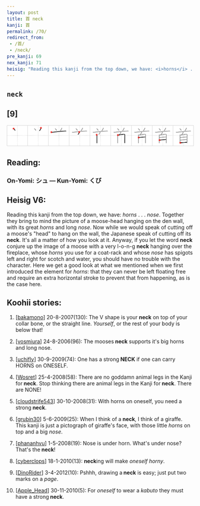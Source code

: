 ```yaml
---
layout: post
title: 首 neck
kanji: 首
permalink: /70/
redirect_from:
 - /首/
 - /neck/
pre_kanji: 69
nex_kanji: 71
heisig: "Reading this kanji from the top down, we have: <i>horns</i> . . . <i>nose</i>. Together they bring to mind the picture of a moose-head hanging on the den wall, with its great <i>horns</i> and long <i>nose</i>. Now while we would speak of cutting off a moose's &quot;head&quot; to hang on the wall, the Japanese speak of cutting off its <b>neck</b>. It's all a matter of how you look at it. Anyway, if you let the word <b>neck</b> conjure up the image of a moose with a very l-o-n-g <b>neck</b> hanging over the fireplace, whose <i>horns</i> you use for a coat-rack and whose <i>nose</i> has spigots left and right for scotch and water, you should have no trouble with the character. Here we get a good look at what we mentioned when we first introduced the element for <i>horns</i>: that they can never be left floating free and require an extra horizontal stroke to prevent that from happening, as is the case here."
---
```


## `neck`

## [9]

<div class="stroke"><img src="../images/E9A696.png" /></div>

## Reading:

### On-Yomi: シュ &mdash; Kun-Yomi: くび

## Heisig V6:

Reading this kanji from the top down, we have: <i>horns</i> . . . <i>nose</i>. Together they bring to mind the picture of a moose-head hanging on the den wall, with its great <i>horns</i> and long <i>nose</i>. Now while we would speak of cutting off a moose's &quot;head&quot; to hang on the wall, the Japanese speak of cutting off its <b>neck</b>. It's all a matter of how you look at it. Anyway, if you let the word <b>neck</b> conjure up the image of a moose with a very l-o-n-g <b>neck</b> hanging over the fireplace, whose <i>horns</i> you use for a coat-rack and whose <i>nose</i> has spigots left and right for scotch and water, you should have no trouble with the character. Here we get a good look at what we mentioned when we first introduced the element for <i>horns</i>: that they can never be left floating free and require an extra horizontal stroke to prevent that from happening, as is the case here.

## Koohii stories:

1) [<a href="http://kanji.koohii.com/profile/bakamono">bakamono</a>] 20-8-2007(130): The V shape is your <strong>neck</strong> on top of your collar bone, or the straight line. <em>Yourself</em>, or the rest of your body is below that!

2) [<a href="http://kanji.koohii.com/profile/vosmiura">vosmiura</a>] 24-8-2006(96): The mooses<strong> neck</strong> supports it&#039;s big horns and long nose.

3) [<a href="http://kanji.koohii.com/profile/uchifly">uchifly</a>] 30-9-2009(74): One has a strong<strong> NECK</strong> if one can carry HORNS on ONESELF.

4) [<a href="http://kanji.koohii.com/profile/Wosret">Wosret</a>] 25-4-2008(58): There are no goddamn animal legs in the Kanji for<strong> neck</strong>. Stop thinking there are animal legs in the Kanji for<strong> neck</strong>. There are NONE!

5) [<a href="http://kanji.koohii.com/profile/cloudstrife543">cloudstrife543</a>] 30-10-2008(31): With horns on oneself, you need a strong<strong> neck</strong>.

6) [<a href="http://kanji.koohii.com/profile/grubin30">grubin30</a>] 5-6-2009(25): When I think of a<strong> neck</strong>, I think of a giraffe. This kanji is just a pictograph of giraffe&#039;s face, with those little <em>horns</em> on top and a big <em>nose</em>.

7) [<a href="http://kanji.koohii.com/profile/phananhvu">phananhvu</a>] 1-5-2008(19): Nose is under horn. What&#039;s under nose? That&#039;s the<strong> neck</strong>!

8) [<a href="http://kanji.koohii.com/profile/cyberclops">cyberclops</a>] 18-1-2010(13): <strong>neck</strong>ing will make <em>oneself horny</em>.

9) [<a href="http://kanji.koohii.com/profile/DinoRider">DinoRider</a>] 3-4-2012(10): Pshhh, drawing a<strong> neck</strong> is easy; just put two marks on a <em>page</em>.

10) [<a href="http://kanji.koohii.com/profile/Apple_Head">Apple_Head</a>] 30-11-2010(5): For <em>oneself</em> to wear a <em>kabuto</em> they must have a strong<strong> neck</strong>.
